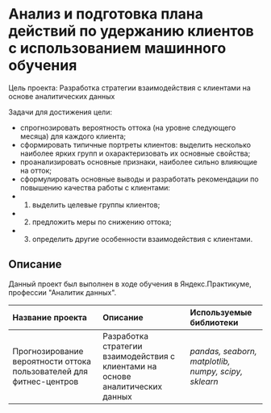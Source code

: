 # Анализ и подготовка плана действий по удержанию клиентов с использованием машинного обучения



Цель проекта:
Разработка стратегии взаимодействия с клиентами на основе аналитических данных

Задачи для достижения цели:

* спрогнозировать вероятность оттока (на уровне следующего месяца) для каждого клиента;  
* сформировать типичные портреты клиентов: выделить несколько наиболее ярких групп и охарактеризовать их основные свойства;  
* проанализировать основные признаки, наиболее сильно влияющие на отток;  
*  сформулировать основные выводы и разработать рекомендации по повышению качества работы с клиентами:  
* 1) выделить целевые группы клиентов;  
* 2) предложить меры по снижению оттока;  
* 3) определить другие особенности взаимодействия с клиентами.  



## Описание



Данный проект был выполнен в ходе обучения в Яндекс.Практикуме, профессии "Аналитик данных".




| Название проекта | Описание | Используемые библиотеки | 
| :---------------------- | :---------------------- | :---------------------- |
| Прогнозирование вероятности оттока пользователей для фитнес-центров | Разработка стратегии взаимодействия с клиентами на основе аналитических данных| *pandas, seaborn, matplotlib, numpy, scipy, sklearn* |
